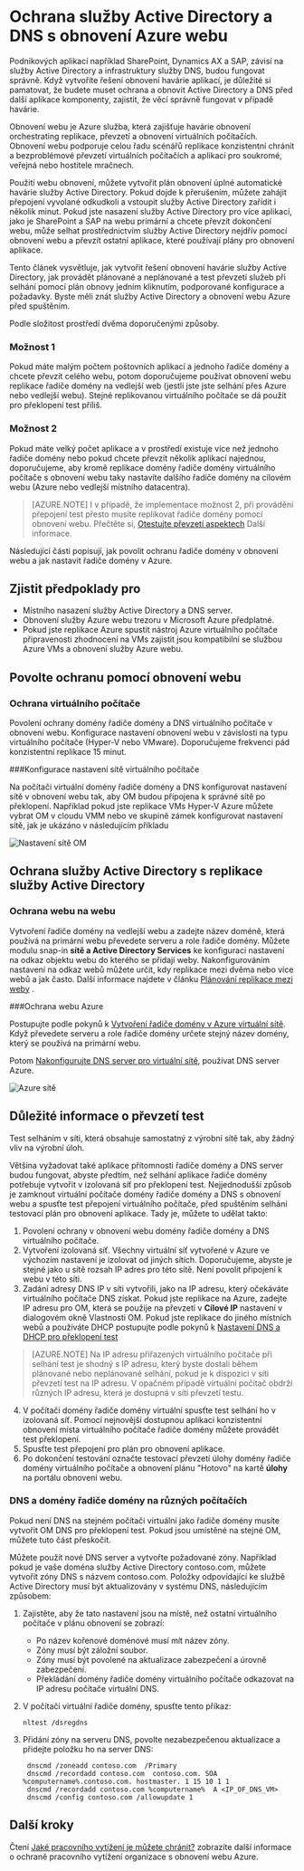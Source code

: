 <properties
    pageTitle="Ochrana služby Active Directory a DNS s obnovení Azure webu | Microsoft Azure"
    description="Tento článek popisuje, jak implementovat řešení obnovení havárie pro použití obnovení webu Azure Active Directory."
    services="site-recovery"
    documentationCenter=""
    authors="prateek9us"
    manager="abhiag"
    editor=""/>

<tags
    ms.service="site-recovery"
    ms.devlang="na"
    ms.topic="article"
    ms.tgt_pltfrm="na"
    ms.workload="storage-backup-recovery"
    ms.date="08/31/2016"
    ms.author="pratshar"/>

# <a name="protect-active-directory-and-dns-with-azure-site-recovery"></a>Ochrana služby Active Directory a DNS s obnovení Azure webu

Podnikových aplikací například SharePoint, Dynamics AX a SAP, závisí na služby Active Directory a infrastruktury služby DNS, budou fungovat správně. Když vytvoříte řešení obnovení havárie aplikací, je důležité si pamatovat, že budete muset ochrana a obnovit Active Directory a DNS před další aplikace komponenty, zajistit, že věcí správně fungovat v případě havárie.

Obnovení webu je Azure služba, která zajišťuje havárie obnovení orchestrating replikace, převzetí a obnovení virtuálních počítačích. Obnovení webu podporuje celou řadu scénářů replikace konzistentní chránit a bezproblémové převzetí virtuálních počítačích a aplikací pro soukromé, veřejná nebo hostitele mračnech.

Použití webu obnovení, můžete vytvořit plán obnovení úplné automatické havárie služby Active Directory. Pokud dojde k přerušením, můžete zahájit přepojení vyvolané odkudkoli a vstoupit služby Active Directory zařídit i několik minut. Pokud jste nasazení služby Active Directory pro více aplikací, jako je SharePoint a SAP na webu primární a chcete převzít dokončení webu, může selhat prostřednictvím služby Active Directory nejdřív pomocí obnovení webu a převzít ostatní aplikace, které používají plány pro obnovení aplikace.

Tento článek vysvětluje, jak vytvořit řešení obnovení havárie služby Active Directory, jak provádět plánované a neplánované a test převzetí služeb při selhání pomocí plán obnovy jedním kliknutím, podporované konfigurace a požadavky.  Byste měli znát služby Active Directory a obnovení webu Azure před spuštěním.

Podle složitost prostředí dvěma doporučenými způsoby.

### <a name="option-1"></a>Možnost 1

Pokud máte malým počtem poštovních aplikací a jednoho řadiče domény a chcete převzít celého webu, potom doporučujeme používat obnovení webu replikace řadiče domény na vedlejší web (jestli jste jste selhání přes Azure nebo vedlejší webu). Stejné replikovanou virtuálního počítače se dá použít pro překlopení test příliš.

### <a name="option-2"></a>Možnost 2

Pokud máte velký počet aplikace a v prostředí existuje více než jednoho řadiče domény nebo pokud chcete převzít několik aplikací najednou, doporučujeme, aby kromě replikace domény řadiče domény virtuálního počítače s obnovení webu taky nastavíte dalšího řadiče domény na cílovém webu (Azure nebo vedlejší místního datacentra).

>[AZURE.NOTE] I v případě, že implementace možnost 2, při provádění přepojení test přesto musíte replikovat řadiče domény pomocí obnovení webu. Přečtěte si, [Otestujte převzetí aspektech](#considerations-for-test-failover) Další informace.


Následující části popisují, jak povolit ochranu řadiče domény v obnovení webu a jak nastavit řadiče domény v Azure.


## <a name="prerequisites"></a>Zjistit předpoklady pro

- Místního nasazení služby Active Directory a DNS server.
- Obnovení služby Azure webu trezoru v Microsoft Azure předplatné.
- Pokud jste replikace Azure spustit nástroj Azure virtuálního počítače připravenosti zhodnocení na VMs zajistit jsou kompatibilní se službou Azure VMs a obnovení služby Azure webu.


## <a name="enable-protection-using-site-recovery"></a>Povolte ochranu pomocí obnovení webu


### <a name="protect-the-virtual-machine"></a>Ochrana virtuálního počítače

Povolení ochrany domény řadiče domény a DNS virtuálního počítače v obnovení webu. Konfigurace nastavení obnovení webu v závislosti na typu virtuálního počítače (Hyper-V nebo VMware). Doporučujeme frekvenci pád konzistentní replikace 15 minut.

###<a name="configure-virtual-machine-network-settings"></a>Konfigurace nastavení sítě virtuálního počítače

Na počítači virtuální domény řadiče domény a DNS konfigurovat nastavení sítě v obnovení webu tak, aby OM budou připojena k správné sítě po překlopení. Například pokud jste replikace VMs Hyper-V Azure můžete vybrat OM v cloudu VMM nebo ve skupině zámek konfigurovat nastavení sítě, jak je ukázáno v následujícím příkladu

![Nastavení sítě OM](./media/site-recovery-active-directory/VM-Network-Settings.png)

## <a name="protect-active-directory-with-active-directory-replication"></a>Ochrana služby Active Directory s replikace služby Active Directory

### <a name="site-to-site-protection"></a>Ochrana webu na webu

Vytvoření řadiče domény na vedlejší webu a zadejte název doméně, která používá na primární webu převedete serveru a role řadiče domény. Můžete modulu snap-in **sítě a Active Directory Services** ke konfiguraci nastavení na odkaz objektu webu do kterého se přidají weby. Nakonfigurováním nastavení na odkaz webů můžete určit, kdy replikace mezi dvěma nebo více webů a jak často. Další informace najdete v článku [Plánování replikace mezi weby](https://technet.microsoft.com/library/cc731862.aspx) .

###<a name="site-to-azure-protection"></a>Ochrana webu Azure

Postupujte podle pokynů k [Vytvoření řadiče domény v Azure virtuální sítě](../active-directory/active-directory-install-replica-active-directory-domain-controller.md). Když převedete serveru a role řadiče domény určete stejný název domény, který se používá na primární webu.

Potom [Nakonfigurujte DNS server pro virtuální sítě](../active-directory/active-directory-install-replica-active-directory-domain-controller.md#reconfigure-dns-server-for-the-virtual-network), používat DNS server Azure.

![Azure sítě](./media/site-recovery-active-directory/azure-network.png)

## <a name="test-failover-considerations"></a>Důležité informace o převzetí test

Test selháním v síti, která obsahuje samostatný z výrobní sítě tak, aby žádný vliv na výrobní úloh.

Většina vyžadovat také aplikace přítomnosti řadiče domény a DNS server budou fungovat, abyste předtím, než selhání aplikace řadiče domény potřebuje vytvořit v izolovaná síť pro překlopení test. Nejjednodušší způsob je zamknout virtuální počítače domény řadiče domény a DNS s obnovení webu a spusťte test přepojení virtuálního počítače, před spuštěním selhání testovací plán pro obnovení aplikace. Tady je, můžete to udělat takto:

1. Povolení ochrany v obnovení webu domény řadiče domény a DNS virtuálního počítače.
2. Vytvoření izolovaná síť. Všechny virtuální síť vytvořené v Azure ve výchozím nastavení je izolovat od jiných sítích. Doporučujeme, abyste je stejné jako u sítě rozsah IP adres pro této sítě. Není povolit připojení k webu v této síti.
3. Zadání adresy DNS IP v síti vytvořili, jako na IP adresu, který očekáváte virtuálního počítače DNS získat. Pokud jste replikace na Azure, zadejte IP adresu pro OM, která se použije na převzetí v **Cílové IP** nastavení v dialogovém okně Vlastnosti OM. Pokud jste replikace do jiného místních webů a používáte DHCP postupujte podle pokynů k [Nastavení DNS a DHCP pro překlopení test](site-recovery-failover.md#prepare-dhcp)

>[AZURE.NOTE] Na IP adresu přiřazených virtuálního počítače při selhání test je shodný s IP adresu, který byste dostali během plánované nebo neplánované selhání, pokud je k dispozici v síti převzetí test na IP adresu. V opačném případě virtuální počítač obdrží různých IP adresu, která je dostupná v síti převzetí testu.

4. V počítači domény řadiče domény virtuální spusťte test selhání ho v izolovaná síť. Pomocí nejnovější dostupnou aplikaci konzistentní obnovení místa virtuálního počítače řadiče domény můžete provádět test překlopení. 
5. Spusťte test přepojení pro plán pro obnovení aplikace.
6. Po dokončení testování označte testovací převzetí úlohy domény řadiče domény virtuálního počítače a obnovení plánu "Hotovo" na kartě **úlohy** na portálu obnovení webu.

### <a name="dns-and-domain-controller-on-different-machines"></a>DNS a domény řadiče domény na různých počítačích

Pokud není DNS na stejném počítači virtuální jako řadiče domény musíte vytvořit OM DNS pro překlopení test. Pokud jsou umístěné na stejné OM, můžete tuto část přeskočit.

Můžete použít nové DNS server a vytvořte požadované zóny. Například pokud je vaše doména služby Active Directory contoso.com, můžete vytvořit zóny DNS s názvem contoso.com. Položky odpovídající ke službě Active Directory musí být aktualizovány v systému DNS, následujícím způsobem:

1. Zajistěte, aby že tato nastavení jsou na místě, než ostatní virtuálního počítače v plánu obnovení se zobrazí:

    - Po název kořenové doménové musí mít název zóny.
    - Zóny musí být záložní soubor.
    - Zóny musí být povolené na aktualizace zabezpečení a úrovně zabezpečení.
    - Překládání domény řadiče domény virtuálního počítače odkazovat na IP adresu počítače virtuální DNS.

2. V počítači virtuální řadiče domény, spusťte tento příkaz:

    `nltest /dsregdns`

3. Přidání zóny na serveru DNS, povolte nezabezpečenou aktualizace a přidejte položku ho na server DNS:

        dnscmd /zoneadd contoso.com  /Primary
        dnscmd /recordadd contoso.com  contoso.com. SOA %computername%.contoso.com. hostmaster. 1 15 10 1 1
        dnscmd /recordadd contoso.com %computername%  A <IP_OF_DNS_VM>
        dnscmd /config contoso.com /allowupdate 1


## <a name="next-steps"></a>Další kroky

Čtení [Jaké pracovního vytížení je můžete chránit?](../site-recovery/site-recovery-workload.md) zobrazíte další informace o ochraně pracovního vytížení organizace s obnovení webu Azure.
